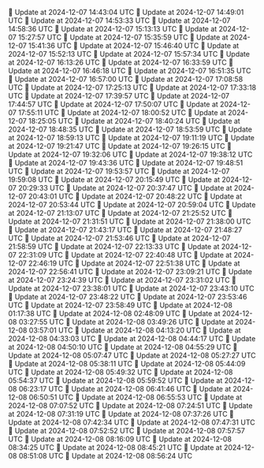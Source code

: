 🔄 Update at 2024-12-07 14:43:04 UTC
🔄 Update at 2024-12-07 14:49:01 UTC
🔄 Update at 2024-12-07 14:53:33 UTC
🔄 Update at 2024-12-07 14:58:36 UTC
🔄 Update at 2024-12-07 15:13:13 UTC
🔄 Update at 2024-12-07 15:27:57 UTC
🔄 Update at 2024-12-07 15:35:59 UTC
🔄 Update at 2024-12-07 15:41:36 UTC
🔄 Update at 2024-12-07 15:46:40 UTC
🔄 Update at 2024-12-07 15:52:13 UTC
🔄 Update at 2024-12-07 15:57:34 UTC
🔄 Update at 2024-12-07 16:13:26 UTC
🔄 Update at 2024-12-07 16:33:59 UTC
🔄 Update at 2024-12-07 16:46:18 UTC
🔄 Update at 2024-12-07 16:51:35 UTC
🔄 Update at 2024-12-07 16:57:00 UTC
🔄 Update at 2024-12-07 17:08:58 UTC
🔄 Update at 2024-12-07 17:25:13 UTC
🔄 Update at 2024-12-07 17:33:18 UTC
🔄 Update at 2024-12-07 17:39:57 UTC
🔄 Update at 2024-12-07 17:44:57 UTC
🔄 Update at 2024-12-07 17:50:07 UTC
🔄 Update at 2024-12-07 17:55:11 UTC
🔄 Update at 2024-12-07 18:00:52 UTC
🔄 Update at 2024-12-07 18:25:05 UTC
🔄 Update at 2024-12-07 18:40:24 UTC
🔄 Update at 2024-12-07 18:48:35 UTC
🔄 Update at 2024-12-07 18:53:59 UTC
🔄 Update at 2024-12-07 18:59:13 UTC
🔄 Update at 2024-12-07 19:11:19 UTC
🔄 Update at 2024-12-07 19:21:47 UTC
🔄 Update at 2024-12-07 19:26:15 UTC
🔄 Update at 2024-12-07 19:32:06 UTC
🔄 Update at 2024-12-07 19:38:12 UTC
🔄 Update at 2024-12-07 19:43:36 UTC
🔄 Update at 2024-12-07 19:48:51 UTC
🔄 Update at 2024-12-07 19:53:57 UTC
🔄 Update at 2024-12-07 19:59:08 UTC
🔄 Update at 2024-12-07 20:15:49 UTC
🔄 Update at 2024-12-07 20:29:33 UTC
🔄 Update at 2024-12-07 20:37:47 UTC
🔄 Update at 2024-12-07 20:43:01 UTC
🔄 Update at 2024-12-07 20:48:22 UTC
🔄 Update at 2024-12-07 20:53:44 UTC
🔄 Update at 2024-12-07 20:59:04 UTC
🔄 Update at 2024-12-07 21:13:07 UTC
🔄 Update at 2024-12-07 21:25:52 UTC
🔄 Update at 2024-12-07 21:31:51 UTC
🔄 Update at 2024-12-07 21:38:00 UTC
🔄 Update at 2024-12-07 21:43:17 UTC
🔄 Update at 2024-12-07 21:48:27 UTC
🔄 Update at 2024-12-07 21:53:46 UTC
🔄 Update at 2024-12-07 21:58:59 UTC
🔄 Update at 2024-12-07 22:13:33 UTC
🔄 Update at 2024-12-07 22:31:09 UTC
🔄 Update at 2024-12-07 22:40:48 UTC
🔄 Update at 2024-12-07 22:46:19 UTC
🔄 Update at 2024-12-07 22:51:38 UTC
🔄 Update at 2024-12-07 22:56:41 UTC
🔄 Update at 2024-12-07 23:09:21 UTC
🔄 Update at 2024-12-07 23:24:39 UTC
🔄 Update at 2024-12-07 23:31:02 UTC
🔄 Update at 2024-12-07 23:38:01 UTC
🔄 Update at 2024-12-07 23:43:10 UTC
🔄 Update at 2024-12-07 23:48:22 UTC
🔄 Update at 2024-12-07 23:53:46 UTC
🔄 Update at 2024-12-07 23:58:49 UTC
🔄 Update at 2024-12-08 01:17:38 UTC
🔄 Update at 2024-12-08 02:48:09 UTC
🔄 Update at 2024-12-08 03:27:55 UTC
🔄 Update at 2024-12-08 03:49:26 UTC
🔄 Update at 2024-12-08 03:57:01 UTC
🔄 Update at 2024-12-08 04:13:20 UTC
🔄 Update at 2024-12-08 04:33:03 UTC
🔄 Update at 2024-12-08 04:44:17 UTC
🔄 Update at 2024-12-08 04:50:10 UTC
🔄 Update at 2024-12-08 04:55:29 UTC
🔄 Update at 2024-12-08 05:07:47 UTC
🔄 Update at 2024-12-08 05:27:27 UTC
🔄 Update at 2024-12-08 05:38:11 UTC
🔄 Update at 2024-12-08 05:44:09 UTC
🔄 Update at 2024-12-08 05:49:32 UTC
🔄 Update at 2024-12-08 05:54:37 UTC
🔄 Update at 2024-12-08 05:59:52 UTC
🔄 Update at 2024-12-08 06:23:17 UTC
🔄 Update at 2024-12-08 06:41:46 UTC
🔄 Update at 2024-12-08 06:50:51 UTC
🔄 Update at 2024-12-08 06:55:53 UTC
🔄 Update at 2024-12-08 07:07:52 UTC
🔄 Update at 2024-12-08 07:24:51 UTC
🔄 Update at 2024-12-08 07:31:19 UTC
🔄 Update at 2024-12-08 07:37:26 UTC
🔄 Update at 2024-12-08 07:42:34 UTC
🔄 Update at 2024-12-08 07:47:31 UTC
🔄 Update at 2024-12-08 07:52:52 UTC
🔄 Update at 2024-12-08 07:57:57 UTC
🔄 Update at 2024-12-08 08:16:09 UTC
🔄 Update at 2024-12-08 08:34:25 UTC
🔄 Update at 2024-12-08 08:45:21 UTC
🔄 Update at 2024-12-08 08:51:08 UTC
🔄 Update at 2024-12-08 08:56:24 UTC
